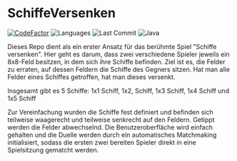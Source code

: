 # SchiffeVersenken
[![CodeFactor](https://www.codefactor.io/repository/github/honrix/SchiffeVersenken/badge?style=plastic)](https://www.codefactor.io/repository/github/honrix/SchiffeVersenken)
![Languages](https://img.shields.io/github/languages/count/Honrix/SchiffeVersenken?style=plastic)
![Last Commit](https://img.shields.io/github/last-commit/Honrix/SchiffeVersenken?style=plastic)
![Java](https://img.shields.io/github/languages/top/Honrix/SchiffeVersenken?style=plastic)

Dieses Repo dient als ein erster Ansatz für das berühmte Spiel "Schiffe versenken". Hier geht es darum, dass zwei verschiedene Spieler jeweils ein 8x8-Feld besitzen, in dem sich ihre Schiffe befinden. Ziel ist es, die Felder zu erraten, auf dessen Feldern die Schiffe des Gegners sitzen. Hat man alle Felder eines Schiffes getroffen, hat man dieses versenkt. 

Insgesamt gibt es 5 Schiffe: 1x1 Schiff, 1x2, Schiff, 1x3 Schiff, 1x4 Schiff und 1x5 Schiff

Zur Vereinfachung wurden die Schiffe fest definiert und befinden sich teilweise waagerecht und teilweise senkrecht auf den Feldern. Getippt werden die Felder abwechselnd. Die Benutzeroberfläche wird einfach gehalten und die Duelle werden durch ein automatisches Matchmaking initialisiert, sodass die ersten zwei bereiten Spieler direkt in eine Spielsitzung gematcht werden. 
